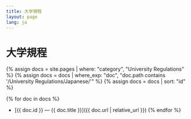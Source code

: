 ```yaml
---
title: 大学規程
layout: page
lang: ja
---
```


# 大学規程

{% assign docs = site.pages | where: "category", "University Regulations" %}
{% assign docs = docs | where_exp: "doc", "doc.path contains '/University Regulations/Japanese/'" %}
{% assign docs = docs | sort: "id" %}

{% for doc in docs %}
- [{{ doc.id }} — {{ doc.title }}]({{ doc.url | relative_url }})
{% endfor %}
